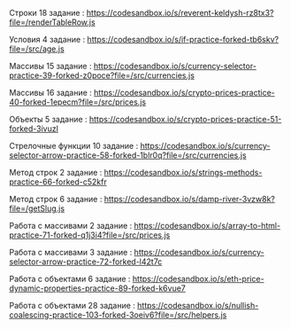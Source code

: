 Строки 18 задание : https://codesandbox.io/s/reverent-keldysh-rz8tx3?file=/renderTableRow.js

Условия 4 задание : https://codesandbox.io/s/if-practice-forked-tb6skv?file=/src/age.js

Массивы 15 задание : https://codesandbox.io/s/currency-selector-practice-39-forked-z0poce?file=/src/currencies.js

Массивы 16 задание : https://codesandbox.io/s/crypto-prices-practice-40-forked-1epecm?file=/src/prices.js

Объекты 5 задание : https://codesandbox.io/s/crypto-prices-practice-51-forked-3ivuzl

Стрелочные функции 10 задание : https://codesandbox.io/s/currency-selector-arrow-practice-58-forked-1blr0q?file=/src/currencies.js

Метод строк 2 задание : https://codesandbox.io/s/strings-methods-practice-66-forked-c52kfr

Метод строк 6 задание : https://codesandbox.io/s/damp-river-3vzw8k?file=/getSlug.js

Работа с массивами 2 задание : https://codesandbox.io/s/array-to-html-practice-71-forked-q1j3i4?file=/src/prices.js

Работа с массивами 3 задание : https://codesandbox.io/s/currency-selector-arrow-practice-72-forked-l42t7c

Работа с объектами 6 задание : https://codesandbox.io/s/eth-price-dynamic-properties-practice-89-forked-k6vue7

Работа с объектами 28 задание : https://codesandbox.io/s/nullish-coalescing-practice-103-forked-3oeiv6?file=/src/helpers.js